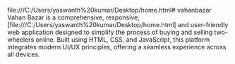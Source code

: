 file:///C:/Users/yaswanth%20kumar/Desktop/home.html# vahanbazar
Vahan Bazar is a comprehensive, responsive,[file:///C:/Users/yaswanth%20kumar/Desktop/home.html] and user-friendly web application designed to simplify the process of buying and selling two-wheelers online. Built using HTML, CSS, and JavaScript, this platform integrates modern UI/UX principles, offering a seamless experience across all devices.  
